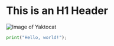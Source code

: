 # This is an H1 Header
![Image of Yaktocat](https://octodex.github.com/images/yaktocat.png)
``` python
print("Hello, world!");
```
